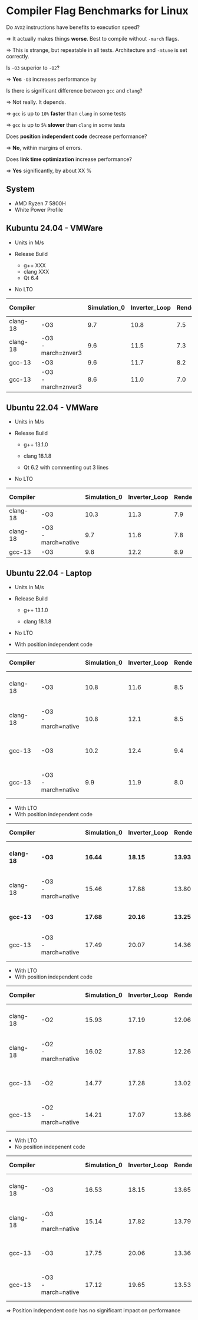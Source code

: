 # Compiler Flag Benchmarks for Linux

Do `AVX2` instructions have benefits to execution speed?

=> It actually makes things **worse**. Best to compile without `-march`  flags. 

=> This is strange, but repeatable in all tests. Architecture and `-mtune`  is set correctly.



Is `-O3` superior to `-O2`?

=> **Yes** `-O3` increases performance by 



Is there is significant difference between `gcc`  and `clang`?

=> Not really. It depends.

=> `gcc`  is up to `10%` **faster** than `clang` in some tests

=> `gcc`  is up to `5%` **slower** than `clang` in some tests



Does **position independent code** decrease performance?

=> **No**, within margins of errors.



Does **link time optimization** increase performance?

=> **Yes** significantly, by about XX %



## System

* AMD Ryzen 7 5800H
* White Power Profile



## Kubuntu 24.04 - VMWare

* Units in M/s

* Release Build
  * g++ XXX
  * clang XXX
  * Qt 6.4
  
* No LTO

| Compiler |                        | Simulation_0 | Inverter_Loop | RenderScene_0 | Load Elemens |
| -------- | ---------------------- | ------------ | ------------- | ------------- | ------------ |
| clang-18 | -O3                    | 9.7          | 10.8          | 7.5           |              |
| clang-18 | -O3 <br/>-march=znver3 | 9.6          | 11.5          | 7.3           |              |
| gcc-13   | -O3                    | 9.6          | 11.7          | 8.2           |              |
| gcc-13   | -O3<br/>-march=znver3  | 8.6          | 11.0          | 7.0           |              |

## Ubuntu 22.04 - VMWare

* Units in M/s

* Release Build

  * g++ 13.1.0

  * clang 18.1.8

  * Qt 6.2 with commenting out 3 lines

* No LTO

| Compiler |                       | Simulation_0 | Inverter_Loop | RenderScene_0 | Load Elements |
| -------- | --------------------- | ------------ | ------------- | ------------- | ------------- |
| clang-18 | -O3                   | 10.3         | 11.3          | 7.9           |               |
| clang-18 | -O3<br/>-march=native | 9.7          | 11.6          | 7.8           |               |
| gcc-13   | -O3                   | 9.8          | 12.2          | 8.9           |               |



## Ubuntu 22.04 - Laptop

* Units in M/s

* Release Build

  * g++ 13.1.0

  * clang 18.1.8

* No LTO
* With position independent code

| Compiler |                       | Simulation_0 | Inverter_Loop | RenderScene_0 | Load Elements | Uninsert / Insert    |
| -------- | --------------------- | ------------ | ------------- | ------------- | ------------- | -------------------- |
| clang-18 | -O3                   | 10.8         | 11.6          | 8.5           | 1173 ms       | 1995 ms<br />2318 ms |
| clang-18 | -O3<br/>-march=native | 10.8         | 12.1          | 8.5           | 1156 ms       | 2105 ms<br />2411 ms |
| gcc-13   | -O3                   | 10.2         | 12.4          | 9.4           | 1290 ms       | 2098 ms<br />2605 ms |
| gcc-13   | -O3<br/>-march=native | 9.9          | 11.9          | 8.0           | 1283 ms       | 2290 ms<br />2703 ms |

* With LTO
* With position independent code

| Compiler     |                       | Simulation_0 | Inverter_Loop | RenderScene_0 | Load Elements | Uninsert / Insert        |
| ------------ | --------------------- | ------------ | ------------- | ------------- | ------------- | ------------------------ |
| **clang-18** | **-O3**               | **16.44**    | **18.15**     | **13.93**     | **1065 ms**   | **1854 ms<br />2175 ms** |
| clang-18     | -O3<br/>-march=native | 15.46        | 17.88         | 13.80         | 1048 ms       | 2002 ms<br />2201 ms     |
| **gcc-13**   | **-O3**               | **17.68**    | **20.16**     | **13.25**     | **1107 ms**   | **1845 ms<br />2207**    |
| gcc-13       | -O3<br/>-march=native | 17.49        | 20.07         | 14.36         | 1048 ms       | 1880 ms<br />2353 ms     |

* With LTO
* With position independent code

| Compiler |                       | Simulation_0 | Inverter_Loop | RenderScene_0 | Load Elements | Uninsert / Insert    |
| -------- | --------------------- | ------------ | ------------- | ------------- | ------------- | -------------------- |
| clang-18 | -O2                   | 15.93        | 17.19         | 12.06         | 1066 ms       | 1865 ms<br />2166 ms |
| clang-18 | -O2<br/>-march=native | 16.02        | 17.83         | 12.26         | 1048 ms       | 1957 ms<br />2188 ms |
| gcc-13   | -O2                   | 14.77        | 17.28         | 13.02         | 1194 ms       | 1953 ms<br />2323 ms |
| gcc-13   | -O2<br/>-march=native | 14.21        | 17.07         | 13.86         | 1120 ms       | 1975 ms<br />2408 ms |

* With LTO
* No position indepenent code

| Compiler |                       | Simulation_0 | Inverter_Loop | RenderScene_0 | Load Elements | Uninsert / Insert    |
| -------- | --------------------- | ------------ | ------------- | ------------- | ------------- | -------------------- |
| clang-18 | -O3                   | 16.53        | 18.15         | 13.65         | 1067 ms       | 1868 ms<br />2161 ms |
| clang-18 | -O3<br/>-march=native | 15.14        | 17.82         | 13.79         | 1038 ms       | 1994 ms<br />2210 ms |
| gcc-13   | -O3                   | 17.75        | 20.06         | 13.36         | 1095 ms       | 1853 ms<br />2194 ms |
| gcc-13   | -O3<br/>-march=native | 17.12        | 19.65         | 13.53         | 1071 ms       | 1890 ms<br />2429 ms |

=> Position independent code has no significant impact on performance

